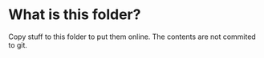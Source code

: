 # What is this folder?

Copy stuff to this folder to put them online. The contents are not commited to git.